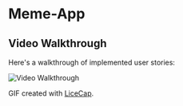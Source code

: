 # Meme-App


## Video Walkthrough

Here's a walkthrough of implemented user stories:

<img src='https://j.gifs.com/gpM3nj.gif' title='Video Walkthrough' width='' alt='Video Walkthrough' />

GIF created with [LiceCap](http://www.cockos.com/licecap/).
